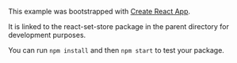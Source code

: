 This example was bootstrapped with [Create React App](https://github.com/facebook/create-react-app).

It is linked to the react-set-store package in the parent directory for development purposes.

You can run `npm install` and then `npm start` to test your package.
